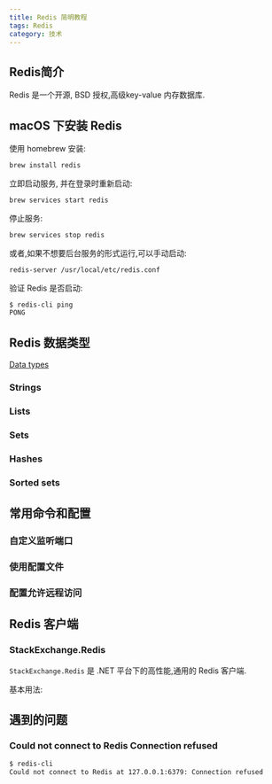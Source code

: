 ```yaml
---
title: Redis 简明教程
tags: Redis
category: 技术
---
```


## Redis简介
Redis 是一个开源, BSD 授权,高级key-value 内存数据库.

## macOS 下安装 Redis
使用 homebrew 安装:
``` bash
brew install redis
```
立即启动服务, 并在登录时重新启动:
``` bash
brew services start redis
```
停止服务:
``` bash
brew services stop redis
```
或者,如果不想要后台服务的形式运行,可以手动启动:
``` bash
redis-server /usr/local/etc/redis.conf
```

验证 Redis 是否启动:
``` bash
$ redis-cli ping
PONG
```

## Redis 数据类型
[Data types][1]
### Strings

### Lists

### Sets

### Hashes

### Sorted sets

### 

## 常用命令和配置
### 自定义监听端口

### 使用配置文件

### 配置允许远程访问


## Redis 客户端
### StackExchange.Redis
`StackExchange.Redis` 是 .NET 平台下的高性能,通用的 Redis 客户端.

基本用法:



<!--more-->



## 遇到的问题
### Could not connect to Redis Connection refused
``` bash
$ redis-cli
Could not connect to Redis at 127.0.0.1:6379: Connection refused
```






[1]:https://redis.io/topics/data-types